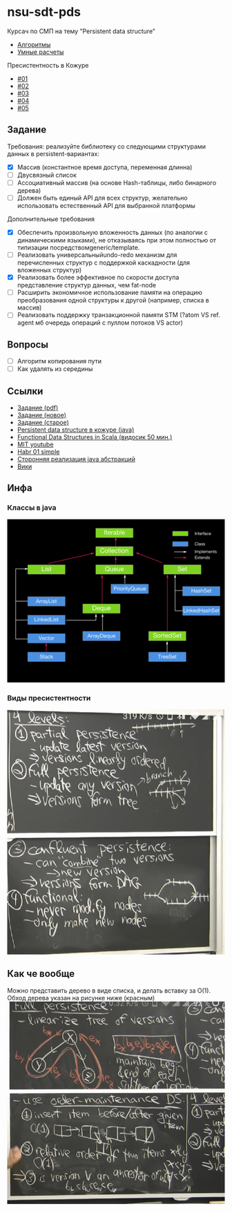 # nsu-sdt-pds
Курсач по СМП на тему "Persistent data structure"

* [Алгоритмы](https://docs.google.com/document/d/1CKQ902VsTXsa9CZYZVnGKs5C4jJO3WkqjIPo0ntAMcM/edit#)
* [Умные расчеты](https://docs.google.com/spreadsheets/d/1xNfALDSZxXMbOlgF4tEBWf7jhpzwcq4zjkXq-W9hojI/edit#gid=0)

Пресистентность в Кожуре
* [#01](https://hypirion.com/musings/understanding-persistent-vector-pt-1)
* [#02](https://hypirion.com/musings/understanding-persistent-vector-pt-2)
* [#03](https://hypirion.com/musings/understanding-persistent-vector-pt-3)
* [#04](https://hypirion.com/musings/understanding-clojure-transients)
* [#05](https://hypirion.com/musings/persistent-vector-performance-summarised)

## Задание
Требования: реализуйте библиотеку со следующими структурами данных в persistent-вариантах:
- [x] Массив (константное время доступа, переменная длинна)
- [ ] Двусвязный список
- [ ] Ассоциативный массив (на основе Hash-таблицы, либо бинарного дерева)
- [ ] Должен быть единый API для всех структур, желательно использовать естественный API для выбранной платформы

Дополнительные требования
- [x] Обеспечить произвольную вложенность данных (по аналогии с динамическими языками), не отказываясь при этом полностью от типизации посредствомgeneric/template.
- [ ] Реализовать универсальныйundo-redo механизм для перечисленных структур с поддержкой каскадности (для вложенных структур)
- [x] Реализовать более эффективное по скорости доступа представление структур данных, чем fat-node
- [ ] Расширить экономичное использование памяти на операцию преобразования одной структуры к другой (например, списка в массив)
- [ ] Реализовать поддержку транзакционной памяти STM (?atom VS ref. agent мб очередь операций с пуллом потоков VS actor) 

## Вопросы
- [ ] Алгоритм копирования пути
- [ ] Как удалять из середины

## Ссылки
* [Задание (pdf)](/ect/task.pdf)
* [Задание (новое)](https://classroom.google.com/u/1/c/MTU4ODY2Njk3NDM3/m/MjIxNzU2MDE1NzA3/details)
* [Задание (старое)](http://ccfit.nsu.ru/~shadow/DT6/course_tasks/PDS.html)
* [Persistent data structure в кожуре (java)](https://github.com/clojure/clojure/blob/0b73494c3c855e54b1da591eeb687f24f608f346/src/jvm/clojure/lang/PersistentVector.java#L97-L113)
* [Functional Data Structures in Scala (видосик 50 мин.)](https://www.infoq.com/presentations/Functional-Data-Structures-in-Scala/)
* [MIT youtube](https://www.youtube.com/playlist?list=PLUl4u3cNGP61hsJNdULdudlRL493b-XZf)
* [Habr 01 simple](https://m.habr.com/ru/post/113585/)
* [Сторонняя реализация java абстракций](https://github.com/functionaljava/functionaljava/tree/series/5.x/core/src/main/java/fj/data)
* [Вики](https://en.wikipedia.org/wiki/Persistent_data_structure)

## Инфа
### Классы в java
![Классы в java](/ect/01.png)

### Виды пресистентности
![Виды пресистентности](/ect/02.png)

## Как че вообще
Можно представить дерево в виде списка, и делать вставку за O(1). Обход дерева указан на рисунке ниже (красным)
![Виды пресистентности](/ect/03.png)
